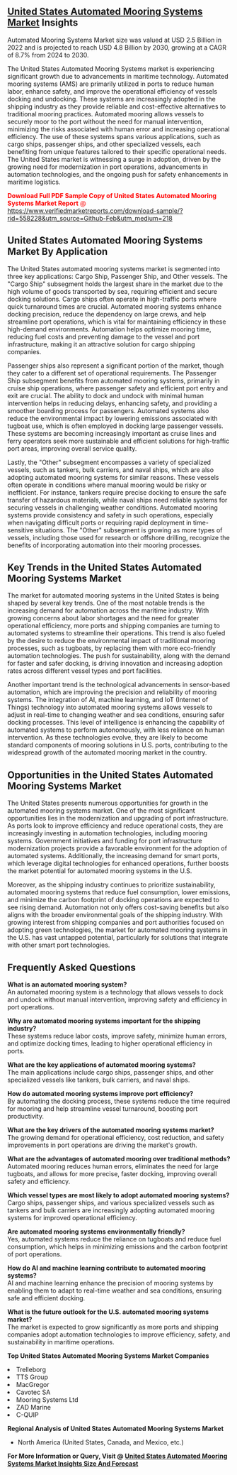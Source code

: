 <h2><a href="https://www.verifiedmarketreports.com/download-sample/?rid=558228&amp;utm_source=Github-Feb&amp;utm_medium=218" target="_blank">United States Automated Mooring Systems Market</a> Insights</h2><p>Automated Mooring Systems Market size was valued at USD 2.5 Billion in 2022 and is projected to reach USD 4.8 Billion by 2030, growing at a CAGR of 8.7% from 2024 to 2030.</p><p><div> <p>The United States Automated Mooring Systems market is experiencing significant growth due to advancements in maritime technology. Automated mooring systems (AMS) are primarily utilized in ports to reduce human labor, enhance safety, and improve the operational efficiency of vessels docking and undocking. These systems are increasingly adopted in the shipping industry as they provide reliable and cost-effective alternatives to traditional mooring practices. Automated mooring allows vessels to securely moor to the port without the need for manual intervention, minimizing the risks associated with human error and increasing operational efficiency. The use of these systems spans various applications, such as cargo ships, passenger ships, and other specialized vessels, each benefiting from unique features tailored to their specific operational needs. The United States market is witnessing a surge in adoption, driven by the growing need for modernization in port operations, advancements in automation technologies, and the ongoing push for safety enhancements in maritime logistics. <p><p><span class=""><span style="color: #ff0000;"><strong>Download Full PDF Sample Copy of United States Automated Mooring Systems Market Report</strong> @ </span><a href="https://www.verifiedmarketreports.com/download-sample/?rid=558228&amp;utm_source=Github-Feb&amp;utm_medium=218" target="_blank">https://www.verifiedmarketreports.com/download-sample/?rid=558228&amp;utm_source=Github-Feb&amp;utm_medium=218</a></span></p></p> <h2>United States Automated Mooring Systems Market By Application</h2> <p>The United States automated mooring systems market is segmented into three key applications: Cargo Ship, Passenger Ship, and Other vessels. The "Cargo Ship" subsegment holds the largest share in the market due to the high volume of goods transported by sea, requiring efficient and secure docking solutions. Cargo ships often operate in high-traffic ports where quick turnaround times are crucial. Automated mooring systems enhance docking precision, reduce the dependency on large crews, and help streamline port operations, which is vital for maintaining efficiency in these high-demand environments. Automation helps optimize mooring time, reducing fuel costs and preventing damage to the vessel and port infrastructure, making it an attractive solution for cargo shipping companies. <p>Passenger ships also represent a significant portion of the market, though they cater to a different set of operational requirements. The Passenger Ship subsegment benefits from automated mooring systems, primarily in cruise ship operations, where passenger safety and efficient port entry and exit are crucial. The ability to dock and undock with minimal human intervention helps in reducing delays, enhancing safety, and providing a smoother boarding process for passengers. Automated systems also reduce the environmental impact by lowering emissions associated with tugboat use, which is often employed in docking large passenger vessels. These systems are becoming increasingly important as cruise lines and ferry operators seek more sustainable and efficient solutions for high-traffic port areas, improving overall service quality. <p>Lastly, the "Other" subsegment encompasses a variety of specialized vessels, such as tankers, bulk carriers, and naval ships, which are also adopting automated mooring systems for similar reasons. These vessels often operate in conditions where manual mooring would be risky or inefficient. For instance, tankers require precise docking to ensure the safe transfer of hazardous materials, while naval ships need reliable systems for securing vessels in challenging weather conditions. Automated mooring systems provide consistency and safety in such operations, especially when navigating difficult ports or requiring rapid deployment in time-sensitive situations. The "Other" subsegment is growing as more types of vessels, including those used for research or offshore drilling, recognize the benefits of incorporating automation into their mooring processes. <h2>Key Trends in the United States Automated Mooring Systems Market</h2> <p>The market for automated mooring systems in the United States is being shaped by several key trends. One of the most notable trends is the increasing demand for automation across the maritime industry. With growing concerns about labor shortages and the need for greater operational efficiency, more ports and shipping companies are turning to automated systems to streamline their operations. This trend is also fueled by the desire to reduce the environmental impact of traditional mooring processes, such as tugboats, by replacing them with more eco-friendly automation technologies. The push for sustainability, along with the demand for faster and safer docking, is driving innovation and increasing adoption rates across different vessel types and port facilities. <p>Another important trend is the technological advancements in sensor-based automation, which are improving the precision and reliability of mooring systems. The integration of AI, machine learning, and IoT (Internet of Things) technology into automated mooring systems allows vessels to adjust in real-time to changing weather and sea conditions, ensuring safer docking processes. This level of intelligence is enhancing the capability of automated systems to perform autonomously, with less reliance on human intervention. As these technologies evolve, they are likely to become standard components of mooring solutions in U.S. ports, contributing to the widespread growth of the automated mooring market in the country. <h2>Opportunities in the United States Automated Mooring Systems Market</h2> <p>The United States presents numerous opportunities for growth in the automated mooring systems market. One of the most significant opportunities lies in the modernization and upgrading of port infrastructure. As ports look to improve efficiency and reduce operational costs, they are increasingly investing in automation technologies, including mooring systems. Government initiatives and funding for port infrastructure modernization projects provide a favorable environment for the adoption of automated systems. Additionally, the increasing demand for smart ports, which leverage digital technologies for enhanced operations, further boosts the market potential for automated mooring systems in the U.S. <p>Moreover, as the shipping industry continues to prioritize sustainability, automated mooring systems that reduce fuel consumption, lower emissions, and minimize the carbon footprint of docking operations are expected to see rising demand. Automation not only offers cost-saving benefits but also aligns with the broader environmental goals of the shipping industry. With growing interest from shipping companies and port authorities focused on adopting green technologies, the market for automated mooring systems in the U.S. has vast untapped potential, particularly for solutions that integrate with other smart port technologies. <h2>Frequently Asked Questions</h2> <p><strong>What is an automated mooring system?</strong><br>An automated mooring system is a technology that allows vessels to dock and undock without manual intervention, improving safety and efficiency in port operations.</p> <p><strong>Why are automated mooring systems important for the shipping industry?</strong><br>These systems reduce labor costs, improve safety, minimize human errors, and optimize docking times, leading to higher operational efficiency in ports.</p> <p><strong>What are the key applications of automated mooring systems?</strong><br>The main applications include cargo ships, passenger ships, and other specialized vessels like tankers, bulk carriers, and naval ships.</p> <p><strong>How do automated mooring systems improve port efficiency?</strong><br>By automating the docking process, these systems reduce the time required for mooring and help streamline vessel turnaround, boosting port productivity.</p> <p><strong>What are the key drivers of the automated mooring systems market?</strong><br>The growing demand for operational efficiency, cost reduction, and safety improvements in port operations are driving the market's growth.</p> <p><strong>What are the advantages of automated mooring over traditional methods?</strong><br>Automated mooring reduces human errors, eliminates the need for large tugboats, and allows for more precise, faster docking, improving overall safety and efficiency.</p> <p><strong>Which vessel types are most likely to adopt automated mooring systems?</strong><br>Cargo ships, passenger ships, and various specialized vessels such as tankers and bulk carriers are increasingly adopting automated mooring systems for improved operational efficiency.</p> <p><strong>Are automated mooring systems environmentally friendly?</strong><br>Yes, automated systems reduce the reliance on tugboats and reduce fuel consumption, which helps in minimizing emissions and the carbon footprint of port operations.</p> <p><strong>How do AI and machine learning contribute to automated mooring systems?</strong><br>AI and machine learning enhance the precision of mooring systems by enabling them to adapt to real-time weather and sea conditions, ensuring safe and efficient docking.</p> <p><strong>What is the future outlook for the U.S. automated mooring systems market?</strong><br>The market is expected to grow significantly as more ports and shipping companies adopt automation technologies to improve efficiency, safety, and sustainability in maritime operations.</p> </div></p><p><strong>Top United States Automated Mooring Systems Market Companies</strong></p><div data-test-id=""><p><li>Trelleborg</li><li> TTS Group</li><li> MacGregor</li><li> Cavotec SA</li><li> Mooring Systems Ltd</li><li> ZAD Marine</li><li> C-QUIP</li></p><div><strong>Regional Analysis of&nbsp;United States Automated Mooring Systems Market</strong></div><ul><li dir="ltr"><p dir="ltr">North America&nbsp;(United States, Canada, and Mexico, etc.)</p></li></ul><p><strong>For More Information or Query, Visit @&nbsp;</strong><strong><a href="https://www.verifiedmarketreports.com/product/automated-mooring-systems-market-size-and-forecast/?utm_source=Github-Feb&amp;utm_medium=218" target="_blank">United States Automated Mooring Systems Market Insights Size And Forecast</a></strong></p></div>
